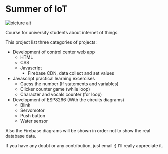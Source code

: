 # Summer of IoT #

![picture alt](https://img.evbuc.com/https%3A%2F%2Fcdn.evbuc.com%2Fimages%2F62542611%2F302229577739%2F1%2Foriginal.20190519-234453?w=800&auto=compress&rect=0%2C0%2C2160%2C1080&s=345c95ead6793a218dbcfee17d6147a5)

Course for university students about internet of things.

This project list three categories of projects:

  * Development of control center web app
    * HTML
    * CSS
    * Javascript
      * Firebase CDN, data collect and set values
  * Javascript practical learning excercises
    * Guess the number (If statements and variables)
    * Clicker counter game (while loop)
    * Character and vocals counter (for loop)
  * Development of ESP8266 (With the circuits diagrams)
    * Blink
    * Servomotor
    * Push button
    * Water sensor
  
  Also the Firebase diagrams will be shown in order not to show the real database data.
  
  If you have any doubt or any contribution, just email :) I'll really appreciate it.
